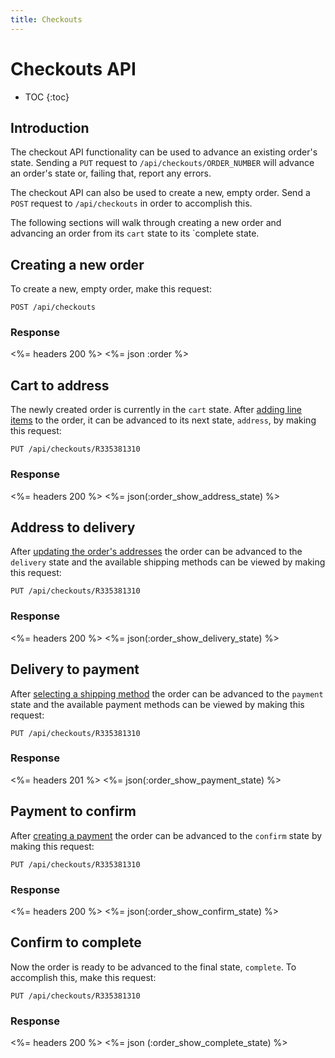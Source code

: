 ```yaml
---
title: Checkouts
---
```


# Checkouts API

* TOC
{:toc}

## Introduction

The checkout API functionality can be used to advance an existing order's state. Sending a `PUT` request to `/api/checkouts/ORDER_NUMBER` will advance an order's state or, failing that, report any errors.

The checkout API can also be used to create a new, empty order. Send a `POST` request to `/api/checkouts` in order to accomplish this.

The following sections will walk through creating a new order and advancing an order from its `cart` state to its `complete state.

## Creating a new order 

To create a new, empty order, make this request:

    POST /api/checkouts


### Response

<%= headers 200 %>
<%= json :order %>

## Cart to address

The newly created order is currently in the `cart` state. After [adding line items](/v1/order/line_items) to the order, it can be advanced to its next state, `address`, by making this request:

    PUT /api/checkouts/R335381310

### Response

<%= headers 200 %>
<%= json(:order_show_address_state) %>

## Address to delivery

After [updating the order's addresses](/v1/orders/#modifying-address-information) the order can be advanced to the `delivery` state and the available shipping methods can be viewed by making this request:

    PUT /api/checkouts/R335381310

### Response

<%= headers 200 %>
<%= json(:order_show_delivery_state) %>

## Delivery to payment

After [selecting a shipping method](/v1/orders/#selecting-a-delivery-method) the order can be advanced to the `payment` state and the available payment methods can be viewed by making this request:

    PUT /api/checkouts/R335381310

### Response

<%= headers 201 %>
<%= json(:order_show_payment_state) %>

## Payment to confirm

After [creating a payment](/v1/order/payments/#a-new-payment) the order can be advanced to the `confirm` state by making this request:

    PUT /api/checkouts/R335381310

### Response

<%= headers 200 %>
<%= json(:order_show_confirm_state) %>

## Confirm to complete

Now the order is ready to be advanced to the final state, `complete`. To accomplish this, make this request:

    PUT /api/checkouts/R335381310

### Response

<%= headers 200 %>
<%= json (:order_show_complete_state) %>
